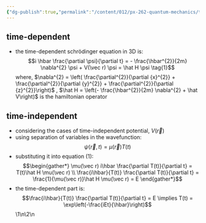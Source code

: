 ```yaml
---
{"dg-publish":true,"permalink":"/content/012/px-262-quantum-mechanics/term-1/f-3-d-systems/px-262-f1-the-schroedinger-equation-in-3-d/","noteIcon":"1","created":"2024-11-25T10:50:32.000+00:00","updated":"2024-12-15T11:25:08.147+00:00"}
---
```


## time-dependent
- the time-dependent schrödinger equation in 3D is:
  $$i \hbar \frac{\partial \psi}{\partial t} = - \frac{\hbar^{2}}{2m} \nabla^{2} \psi + V(\vec r) \psi = \hat H \psi \tag{1}$$
	where, 
		$\nabla^{2} = \left( \frac{\partial^{2}}{\partial {x}^{2}} + \frac{\partial^{2}}{\partial {y}^{2}} + \frac{\partial^{2}}{\partial {z}^{2}}\right)$ ,
		$\hat H = \left(- \frac{\hbar^{2}}{2m} \nabla^{2} + \hat V\right)$ is the hamiltonian operator
## time-independent
- considering the cases of time-independent potential, $V(\vec r)$
- using separation of variables in the wavefunction: 
  $$\psi (\vec r, t) = \mu (\vec r) T(t)$$
- substituting it into equation $(1):$ 
$$\begin{gather*}
	\mu(\vec r) i\hbar \frac{\partial T(t)}{\partial t} = T(t)\hat H \mu(\vec r) \\
	\frac{i\hbar}{T(t)} \frac{\partial T(t)}{\partial t} = \frac{1}{\mu(\vec r)}\hat H \mu(\vec r) = E
\end{gather*}$$
- the time-dependent part is: 
  $$\frac{i\hbar}{T(t)} \frac{\partial T(t)}{\partial t} = E \implies T(t) = \exp\left(-\frac{iEt}{\hbar}\right)$$
\1\n\2\n